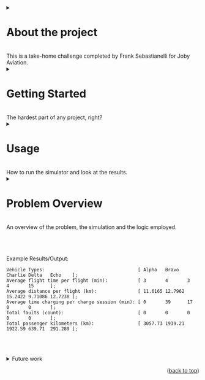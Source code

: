 <a id="readme-top"></a>

<details>
  <summary><h1>About the project</h1><br>
	This is a take-home challenge completed by Frank Sebastianelli for Joby Aviation. 
  </summary>
    <p>
      Example text here!
    </p>
		
</details>



<!-- GETTING STARTED -->



<details>
  <summary><h1> Getting Started</h1><br>
    The hardest part of any project, right? 
  </summary>
    <ul>
      <details>
        <summary>
	      <h3>Dev Environment</h3><br>
	      Just kidding, that's setting up your dev environment ^^   But here's some help:
        </summary>
		  <ul>
            <br><br><ul>
              _Note before we begin: Philosophically, this simulation was approached from a first principles perspective, there are no exotic libraries (not even for this silly attempt at a readme markdown file! (though maybe I should have... (but it was fun learning anyway.))), and nothing was "pulled in" to make my life easier (except the test framework, cause that's too much to build from scratch.)_
            </ul>
            <br> To get started you will need a dev environment configured for CMake with your choice of compiler. Provided is an overview of setting up your IDE for <strong>Windows</strong>.
            <br><br>You'll need to update your path environment variables to have paths to cmake and to your gcc or g++ compilers. I used msys2 to get my compilers, which when I loaded up onto my new laptop - decided they belonged in a new folder location, so keep an eye out. 
            <br><br>Also, I'm assuming you have git already, but for completeness you'll need that as well. Hopefully I didn't forget any. For example, on my system I have these directories added:
            <br>
            <ul>
              <br>``` C:\Program Files\Cmake\bin ```
              <br>``` C:\msys64\ucrt64\bin ```
              <br>``` C:\Program Files\Git\cmd ```
            </ul>
            <br><br>You'll also need Visual Studio installed with all the default c++ packages. I don't know if cmake or the compilers need access, but go ahead and get it to be safe.
            <br><br>We'll be using _Visual Studio Code_ from this point forward. But you can use your IDE of choice, once configured. <br>
	  </details>
	  <details>
	    <summary>
		  <h3>Final Check</h3><br>
	        Don't waste your time trying to build unless you have these dependencies all configured.
	    </summary>
        <br><ul>
          In a terminal window make sure you don't have any issues when checking your versions for each of the components we’ll be using. If you have any issues here, <strong>stop and address them first</strong>.
            <ul>
              <br>
		```Cmake --version```  
              <br> ```make --version```
            </ul>
            <br>and then for your compiler
		    <ul>
              <br>```gcc –version ``` or  ``` g++ --version```
            </ul>
          </ul><br>
	  </details>
    </ul>
</details>


<!-- USAGE -->


<details>
  <summary><h1>Usage</h1><br>
	How to run the simulator and look at the results. 
  </summary>
    <ul>
      <details>
        <summary>
          <h3>Building</h3><br>
	        How to build the repo. It's pretty chill, but here's an overview.
	    </summary>
          <ul><br>
	        To build the project.<br>
            <ul>
	          1. Clone the repo <br>
	          2. Open up a terminal window to the repo <br>
	            <ul>
                  Then you can actually build with: <br>
                  <ul>
                     ```cmake -S . -B build``` 
                  </ul>
                </ul>
	          3. Build the repo <br>
	            <ul>
                  Then you can actually build with: <br>
                  <ul>
                     ```cmake --build build``` 
                  </ul>
                </ul>
	        </ul><br>
            Your first build may take a while with the implementation of catch2 for unit testing.<br>
          </ul>
      </details>
      <details>
        <summary>
	      <h3>Running</h3><br>
	      Once it's all compiled, you can run the simulation. Here you'll see how.
	    </summary>
        <ul><br>
          To run the results, from a terminal window opened to your repo:
        <ul>
          ```.\build\Debug\mymain.exe```
        </ul>  
      </details>
      <details>
        <summary>
          <h3>Testing</h3><br>
	      Hopefully you care about testing, here we'll cover how to run/visualize your tests.
        </summary>
        <ul><br>
          To run your tests there are 2 methods I recommend.<br><br>
	  <strong>First Option:</strong><br>
	  Once built, from a terminal opened to your repo:
          <ul>
	    ```.\build\test\Debug\unit_tests.exe```
          </ul><br>
          <strong>Second Option:</strong><br>
          Use TestMate. It's a package for Visual Studio Code that provides visual cues in your editor about which test is failing. It takes like 10 seconds to add to VSC. Then, in one button click, you can see all of your tests, and see which tests and assertions failed, visually (and since I'm a visual person, I'm recommending it here). <br>
	  **:smiley:**
	</details>
  </ul>
</details>



<!-- PROBLEM OVERVIEW -->


<details>
  <summary><h1>Problem Overview</h1><br>
    An overview of the problem, the simulation and the logic employed. 
  </summary>
  <ul>
    <details>
	  <summary>
		<h3>Problem Statement</h3><br>
		The goal is to make a simulation of 20 small scale aircraft capable of carrying up to 5 passengers as they work continuously for 3 hours.
	  </summary>
      <ul><br>
	    The goal is to make a simulator that, after running for 3 hours, can provide feedback on the performance of each vehicle type. **Per vehicle type** we want to know: <br>
        <ul>
 	      - average flight time per flight <br>
	      - average distance traveled per flight <br>
	      - average time charging per charge session <br>
	      - total number of faults <br>
	      - total number of passenger miles <br>
        </ul>
	  </ul> 
	</details>
    <details>
	  <summary>
	    <h3>More Assumptions</h3><br>
	    I took some creative liberty with the assumptions, we'll outline each of those bad decisions here. (just kidding)
	  </summary>
      <ul><br>
        **Provided Assumptions:**<br>
        We were provided 3 assumptions already to assume:<br>
        <ul>
	      - Each vehicle starts the simulation with a fully-charged battery <br>
	      - Each vehicle instantaneously reaches Cruise Speed <br>
	      - Each vehicle is airborne for the full use of the battery, and is immediately in line for the charger after running out of battery power. <br>
	    </ul><br>
	    **Assumed Assumptions:**<br>
	    And those assumptions help get the ball rolling, but I found that making a few more would make the project more fun.<br>
        <ul>
          - We will be simulating “last mile” human delivery to and from a large airport.<br>
        </ul>
	    <details>
	      <summary>
	        &nbsp;&nbsp;&nbsp;&nbsp;- I will use Houston, TX as the reference city. **Why:**
	      </summary>
          <ul><ul>
            The long distances suggest higher uber costs, which suggests a better opportunity for direct flights. Further, the longer uber times would probably make sense for having a better user experience (ie its easier to cut a 60 minute drive time in half than a 10 minute drive time (once you consider, takeoff, taxi, ingress/egress etc)). Also my intimate knowledge of the city helps understand the population density to come up with a reasonable max distance for passengers. Still, long flight times are arguably worse for EV aircraft, so it might be interesting to see what happens?
          </ul></ul>
	    </details>
        <ul>
	      - Houston has 2 international airports, we’ll assume there is only one airport about equidistant between the 2 and a 32km (20mi) radius will cover much of the population. <br>
	      - We assume all passengers unload and load instantly.
	    </ul>
	    <details>
	      <summary>
	        &nbsp;&nbsp;&nbsp;&nbsp;- We assume the passenger demand/load is so high,** that:**<br>
	      </summary>
          <ul><ul>
	        - Passengers are available instantly during the 3 hour departure - for departing the airport and returning.<br>
		    - And even for smaller aircraft, a smaller passenger group is available instantly.<br>
		    - These passenger groups are equally likely to be any number of size less than the vehicle max. <br>
		    - These passengers refuse to ride with anyone else. <br>
          </ul></ul>
	    </details>
        <ul>
          - Every aircraft in the sky today is capable of flying with multiple faults. Still, at 3 faults we will remove an aircraft from service.<br>
	      - We assume that the aircraft always has enough battery to fly back, so it won't leave unless it has 32km of range or more. (notice a problem? check the roadmap below)
        </ul><br>
        This list is not comprehensive, there might be more, but these are the assumptions I wrote down along the way.
      </ul>
    </details>
    <details>
      <summary>
        <h3>Implimentation</h3><br>
	    Here we'll share the logic employed in the simulation.
      </summary>
      <ul>
	      Such much logic. <br><br>
        <h4> High Level Overview:</h4>
        <ul>
          First we have a few object types.<br>
          <ul><strong>
            - Passengers <br>
            - Passenger Groups <br>
            - Vehicles <br>
            - Vehicle Fleet <br>
          </ul></strong>
          First, we can put passengers into Passenger Groups.<br>
          Then, we can put Passenger Groups into Vehicles.<br>
          Finally, we can have Vehicles be a part of a Vehicle Fleet.<br><br>
          I use a state machine to control the different states of the vehicles.<br><br>
        </ul>
        <h4> Medium Level Overview:</h4>
        <ul>
          <strong>Passenger Groups: </strong>These can house a number of passengers along with some stats. They can also apparate and disapparate a new batch of passengers - with a random group size (that fits inside the vehicle), and a random distance from the airport (that's less than the 32km "limit").<br><br>
          <strong>Vehicles:</strong> These store all prescribed vehicle data, Passenger Groups, as well as any other relevant data pertaining to an individual vehicle. They also house the statemachine and each vehicle can be simulated individually.<br><br>
          <strong>Vehicle Fleet:</strong> This is a pretty simple object, as much of the complexity has been abstracted away by now. It serves to manage and coordinate charging station use, and to summarize fleet metrics. <br><br>
          <strong>main.cpp:</strong> To simulate any fleet size requires only a few lines of code. Then you itterate until the simulation is complete. (1 minute step size today). Main.cpp also acts as the "example".<br><br>
      </ul>
    </details>
  </ul>
</details>


<br><br><br>Example Results/Output:
```
Vehicle Types:                                  [ Alpha   Bravo   Charlie Delta   Echo    ];
Average flight time per flight (min):           [ 3       4       3       4       15      ];
Average distance per flight (km):               [ 11.6165 12.7962 15.2422 9.71086 12.7238 ];
Average time charging per charge session (min): [ 0       39      17      0       0       ];
Total faults (count):                           [ 0       0       0       0       0       ];
Total passenger kilometers (km):                [ 3057.73 1939.21 1922.59 639.71  291.289 ];
```

<br><br>
<details>
  <summary>Future work</summary><br>
    <ul>
      - Presently it takes 1 minute to unload/load passengers. It’s effectively wasted. But this is closer to real life. So we’ll leave the bug but call it a “feature”.<br><br>
      - Only incurring faults during flying. While it feels more likely, can't faults arrise during charging too? Probably at a different failure rate?<br><br>
      - Presently situations can arrise where you have charge left, and could have done a shorter route.<br><br>
      - Passenger requests should come from around the city with gps coordinates, and would be neat to incorporate loss with having to fly to pickup a passenger on the way to the airport.<br> <br>
    </ul>
</details>
<p align="right">(<a href="#readme-top">back to top</a>)</p>
